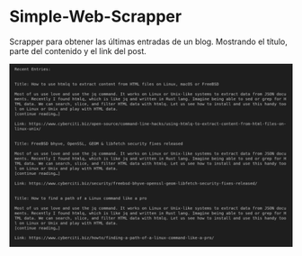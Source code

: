 # Simple-Web-Scrapper
Scrapper para obtener las últimas entradas de un blog. Mostrando el título, parte del contenido y el link del post.

![app](scrp2.png)


